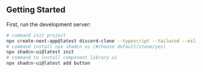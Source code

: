 
## Getting Started
First, run the development server:

```bash
# command init project 
npx create-next-app@latest discord-clone --typescript --tailwind --eslint   
# command install npx shadcn ui (#choose default/stone/yes)
npx shadcn-ui@latest init
# command to install component library ui 
npx shadcn-ui@latest add button
```
